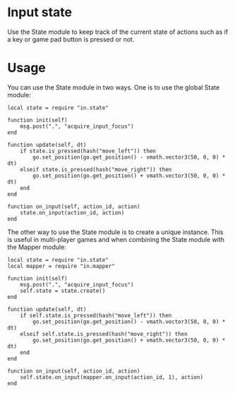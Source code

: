 # Input state
Use the State module to keep track of the current state of actions such as if a key or game pad button is pressed or not.

# Usage
You can use the State module in two ways. One is to use the global State module:

	local state = require "in.state"

	function init(self)
		msg.post(".", "acquire_input_focus")
	end

	function update(self, dt)
		if state.is_pressed(hash("move_left")) then
			go.set_position(go.get_position() - vmath.vector3(50, 0, 0) * dt)
		elseif state.is_pressed(hash("move_right")) then
			go.set_position(go.get_position() + vmath.vector3(50, 0, 0) * dt)
		end
	end

	function on_input(self, action_id, action)
		state.on_input(action_id, action)
	end

The other way to use the State module is to create a unique instance. This is useful in multi-player games and when combining the State module with the Mapper module:

	local state = require "in.state"
	local mapper = require "in.mapper"

	function init(self)
		msg.post(".", "acquire_input_focus")
		self.state = state.create()
	end

	function update(self, dt)
		if self.state.is_pressed(hash("move_left")) then
			go.set_position(go.get_position() - vmath.vector3(50, 0, 0) * dt)
		elseif self.state.is_pressed(hash("move_right")) then
			go.set_position(go.get_position() + vmath.vector3(50, 0, 0) * dt)
		end
	end

	function on_input(self, action_id, action)
		self.state.on_input(mapper.on_input(action_id, 1), action)
	end
